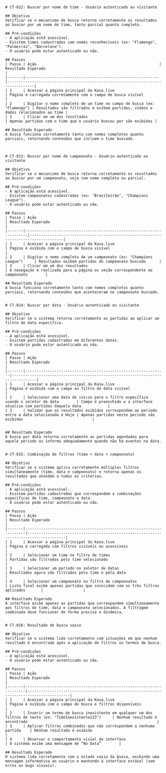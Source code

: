     # CT-012: Buscar por nome de time - Usuário autenticado ou visitante

    ## Objetivo
    Verificar se o mecanismo de busca retorna corretamente os resultados ao buscar por um nome de time, tanto parcial quanto completo.

    ## Pré-condições
    - A aplicação está acessível.
    - Existem times cadastrados com nomes reconhecíveis (ex: "Flamengo", "Palmeiras", "Barcelona").
    - O usuário pode estar autenticado ou não.

    ## Passos
    | Passo | Ação                                                       | Resultado Esperado                                                              |
    |-------|------------------------------------------------------------|----------------------------------------------------------------------------------|
    | 1     | Acessar a página principal da Kasa.live                     | Página é carregada corretamente com o campo de busca visível                     |
    | 2     | Digitar o nome completo de um time no campo de busca (ex: "Flamengo") | Resultados são filtrados e exibem partidas, vídeos e dados relacionados ao time |
    | 3     | Clicar em um dos resultados                                 | Apenas partidas com o time que o usuário buscou por são exibidas |

    ## Resultado Esperado
    A busca funciona corretamente tanto com nomes completos quanto parciais, retornando conteúdos que incluem o time buscado.



    # CT-013: Buscar por nome de campeonato - Usuário autenticado ou visitante

    ## Objetivo
    Verificar se o mecanismo de busca retorna corretamente os resultados ao buscar por um campeonato, seja com nome completo ou parcial.

    ## Pré-condições
    - A aplicação está acessível.
    - Existem campeonatos cadastrados (ex: "Brasileirão", "Champions League").
    - O usuário pode estar autenticado ou não.

    ## Passos
    | Passo | Ação                                                                  | Resultado Esperado                                                                 |
    |-------|-----------------------------------------------------------------------|-------------------------------------------------------------------------------------|
    | 1     | Acessar a página principal da Kasa.live                                | Página é exibida com o campo de busca visível                                      |
    | 2     | Digitar o nome completo de um campeonato (ex: "Champions League")     | Resultados exibem partidas do campeonato buscado      |
    | 3     | Clicar em um dos resultados                                           | A navegação é realizada para a página ou seção correspondente ao campeonato        |

    ## Resultado Esperado
    A busca funciona corretamente tanto com nomes completos quanto parciais, retornando conteúdos que aconteceram no campeonato buscado.


    # CT-014: Buscar por data - Usuário autenticado ou visitante

    ## Objetivo
    Verificar se o sistema retorna corretamente as partidas ao aplicar um filtro de data específica.

    ## Pré-condições
    - A aplicação está acessível.
    - Existem partidas cadastradas em diferentes datas.
    - O usuário pode estar autenticado ou não.

    ## Passos
    | Passo | Ação                                                          | Resultado Esperado                                                             |
    |-------|---------------------------------------------------------------|---------------------------------------------------------------------------------|
    | 1     | Acessar a página principal da Kasa.live                        | Página é exibida com o campo ou filtro de data visível                         |
    | 2     | Selecionar uma data de inicio para o filtro específica usando o seletor de data        | Campo é preenchido e a interface atualiza com partidas daquela data            |
    | 3     | Validar que os resultados exibidos correspondem ao periodo entre a data selecionada e Hoje | Apenas partidas neste periodo são exibidas                               |


    ## Resultado Esperado
    A busca por data retorna corretamente as partidas agendadas para aquele periodo ou informa adequadamente quando não há eventos na data.


    # CT-015: Combinação de filtros (time + data + campeonato)

    ## Objetivo
    Verificar se o sistema aplica corretamente múltiplos filtros simultaneamente (time, data e campeonato) e retorna apenas os resultados que atendem a todos os critérios.

    ## Pré-condições
    - A aplicação está acessível.
    - Existem partidas cadastradas que correspondem a combinações específicas de time, campeonato e data.
    - O usuário pode estar autenticado ou não.

    ## Passos
    | Passo | Ação                                                                 | Resultado Esperado                                                                   |
    |-------|----------------------------------------------------------------------|---------------------------------------------------------------------------------------|
    | 1     | Acessar a página principal da Kasa.live                               | Página é carregada com filtros visíveis ou acessíveis                               |
    | 2     | Selecionar um time no filtro de times                                 | Partidas são filtradas pelo time selecionado                                        |
    | 3     | Selecionar um periodo no seletor de datas                               | Resultados agora são filtrados pelo time e pela data                               |
    | 4     | Selecionar um campeonato no filtro de campeonatos                     | Lista final exibe apenas partidas que coincidem com os três filtros aplicados       |                  |

    ## Resultado Esperado
    A interface exibe apenas as partidas que correspondem simultaneamente aos filtros de time, data e campeonato selecionados. A filtragem combinada deve funcionar de forma precisa e dinâmica.


    # CT-016: Resultado de busca vazio

    ## Objetivo
    Verificar se o sistema lida corretamente com situações em que nenhum resultado é encontrado após a aplicação de filtros ou termos de busca.

    ## Pré-condições
    - A aplicação está acessível.
    - O usuário pode estar autenticado ou não.

    ## Passos
    | Passo | Ação                                                                 | Resultado Esperado                                                                     |
    |-------|----------------------------------------------------------------------|-----------------------------------------------------------------------------------------|
    | 1     | Acessar a página principal da Kasa.live                               | Página é exibida com o campo de busca e filtros disponíveis                            |
    | 2     | Inserir um termo de busca inexistente em qualquer um dos filtros de texto (ex: "TimeInexistente123")     | Nenhum resultado é encontrado                                                          |
    | 3     | Aplicar filtros combinados que não correspondem a nenhuma partida    | Nenhum resultado é exibido                                                             |
    | 4     | Observar o comportamento visual da interface                         | O sistema exibe uma mensagem de “No Data”        |

    ## Resultado Esperado
    O sistema lida corretamente com o estado vazio da busca, exibindo uma mensagem informativa ao usuário e mantendo a interface estável (sem erros ou bugs visuais).
        